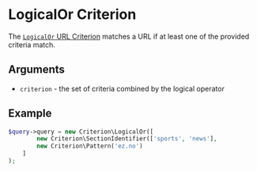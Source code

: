 # LogicalOr Criterion

The [`LogicalOr` URL Criterion](https://github.com/ezsystems/ezplatform-kernel/blob/v1.0.0/eZ/Publish/API/Repository/Values/URL/Query/Criterion/LogicalOr.php)
matches a URL if at least one of the provided criteria match.

## Arguments

- `criterion` - the set of criteria combined by the logical operator

## Example

``` php
$query->query = new Criterion\LogicalOr([
        new Criterion\SectionIdentifier(['sports', 'news'],
        new Criterion\Pattern('ez.no')
    ]
);
```